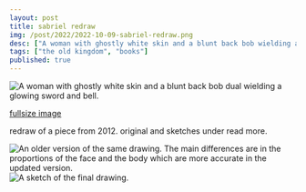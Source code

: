 ```yaml
---
layout: post
title: sabriel redraw
img: /post/2022/2022-10-09-sabriel-redraw.png
desc: ["A woman with ghostly white skin and a blunt back bob wielding a glowing sword."]
tags: ["the old kingdom", "books"]
published: true
---
```


![A woman with ghostly white skin and a blunt back bob dual wielding a glowing sword and bell.](http://www.icefairy.net/artlog/2022-10-09-sabriel-redraw.png)

[fullsize image](http://www.icefairy.net/artlog/2022-10-09-sabriel-redraw.png)

redraw of a piece from 2012. original and sketches under read more.

<!--more-->

![An older version of the same drawing. The main differences are in the proportions of the face and the body which are more accurate in the updated version.](http://www.icefairy.net/artlog/2022-10-09-sabriel-original.jpg)
![A sketch of the final drawing.](http://www.icefairy.net/artlog/2022-10-09-sabriel-redraw-sketch.png)
